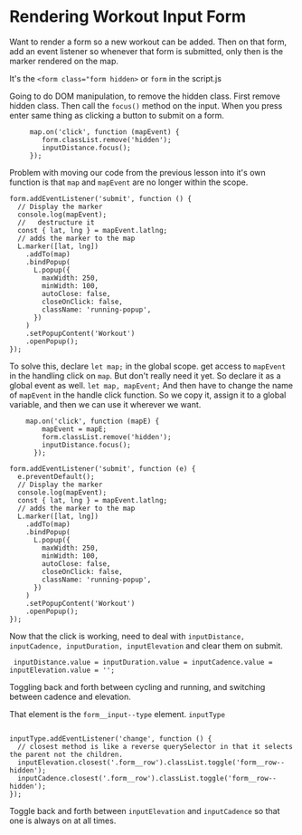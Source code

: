 # Rendering Workout Input Form

Want to render a form so a new workout can be added. Then on that form, add an event listener so whenever that form is submitted, only then is the marker rendered on the map.

It's the `<form class="form hidden>` or `form` in the script.js

Going to do DOM manipulation, to remove the hidden class.
First remove hidden class. Then call the `focus()` method on the input. When you press enter same thing as clicking a button to submit on a form.

```
     map.on('click', function (mapEvent) {
        form.classList.remove('hidden');
        inputDistance.focus();
     });
```

Problem with moving our code from the previous lesson into it's own function is that `map` and `mapEvent` are no longer within the scope.

```
form.addEventListener('submit', function () {
  // Display the marker
  console.log(mapEvent);
  //   destructure it
  const { lat, lng } = mapEvent.latlng;
  // adds the marker to the map
  L.marker([lat, lng])
    .addTo(map)
    .bindPopup(
      L.popup({
        maxWidth: 250,
        minWidth: 100,
        autoClose: false,
        closeOnClick: false,
        className: 'running-popup',
      })
    )
    .setPopupContent('Workout')
    .openPopup();
});

```

To solve this, declare `let map;` in the global scope. get access to `mapEvent` in the handling click on `map`. But don't really need it yet. So declare it as a global event as well. `let map, mapEvent;` And then have to change the name of `mapEvent` in the handle click function. So we copy it, assign it to a global variable, and then we can use it wherever we want.

```
    map.on('click', function (mapE) {
        mapEvent = mapE;
        form.classList.remove('hidden');
        inputDistance.focus();
      });
```

```
form.addEventListener('submit', function (e) {
  e.preventDefault();
  // Display the marker
  console.log(mapEvent);
  const { lat, lng } = mapEvent.latlng;
  // adds the marker to the map
  L.marker([lat, lng])
    .addTo(map)
    .bindPopup(
      L.popup({
        maxWidth: 250,
        minWidth: 100,
        autoClose: false,
        closeOnClick: false,
        className: 'running-popup',
      })
    )
    .setPopupContent('Workout')
    .openPopup();
});
```

Now that the click is working, need to deal with `inputDistance, inputCadence, inputDuration, inputElevation` and clear them on submit.

` inputDistance.value = inputDuration.value = inputCadence.value = inputElevation.value = '';`

Toggling back and forth between cycling and running, and switching between cadence and elevation.

That element is the `form__input--type` element. `inputType`

```

inputType.addEventListener('change', function () {
  // closest method is like a reverse querySelector in that it selects the parent not the children.
  inputElevation.closest('.form__row').classList.toggle('form__row--hidden');
  inputCadence.closest('.form__row').classList.toggle('form__row--hidden');
});
```

Toggle back and forth between `inputElevation` and `inputCadence` so that one is always on at all times.
